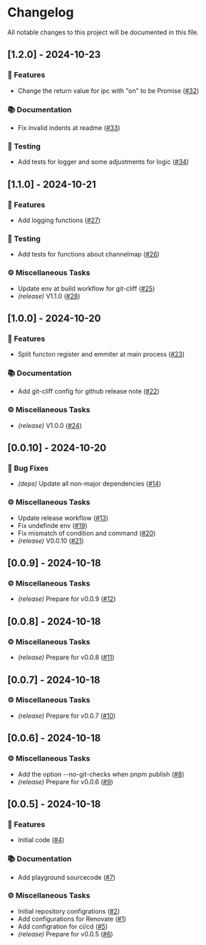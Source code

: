 # Changelog

All notable changes to this project will be documented in this file.

## [1.2.0] - 2024-10-23

### 🚀 Features

- Change the return value for ipc with "on" to be Promise ([#32](https://github.com/mato533/electron-typed-ipc-bridge/issues/32))

### 📚 Documentation

- Fix invalid indents at readme ([#33](https://github.com/mato533/electron-typed-ipc-bridge/issues/33))

### 🧪 Testing

- Add tests for logger and some adjustments for logic ([#34](https://github.com/mato533/electron-typed-ipc-bridge/issues/34))

## [1.1.0] - 2024-10-21

### 🚀 Features

- Add logging functions ([#27](https://github.com/mato533/electron-typed-ipc-bridge/issues/27))

### 🧪 Testing

- Add tests for functions about channelmap ([#26](https://github.com/mato533/electron-typed-ipc-bridge/issues/26))

### ⚙️ Miscellaneous Tasks

- Update env at build workflow for git-cliff ([#25](https://github.com/mato533/electron-typed-ipc-bridge/issues/25))
- _(release)_ V1.1.0 ([#28](https://github.com/mato533/electron-typed-ipc-bridge/issues/28))

## [1.0.0] - 2024-10-20

### 🚀 Features

- Split functon register and emmiter at main process ([#23](https://github.com/mato533/electron-typed-ipc-bridge/issues/23))

### 📚 Documentation

- Add git-cliff config for github release note ([#22](https://github.com/mato533/electron-typed-ipc-bridge/issues/22))

### ⚙️ Miscellaneous Tasks

- _(release)_ V1.0.0 ([#24](https://github.com/mato533/electron-typed-ipc-bridge/issues/24))

## [0.0.10] - 2024-10-20

### 🐛 Bug Fixes

- _(deps)_ Update all non-major dependencies ([#14](https://github.com/mato533/electron-typed-ipc-bridge/issues/14))

### ⚙️ Miscellaneous Tasks

- Update release workflow ([#13](https://github.com/mato533/electron-typed-ipc-bridge/issues/13))
- Fix undefinde env ([#19](https://github.com/mato533/electron-typed-ipc-bridge/issues/19))
- Fix mismatch of condition and command ([#20](https://github.com/mato533/electron-typed-ipc-bridge/issues/20))
- _(release)_ V0.0.10 ([#21](https://github.com/mato533/electron-typed-ipc-bridge/issues/21))

## [0.0.9] - 2024-10-18

### ⚙️ Miscellaneous Tasks

- _(release)_ Prepare for v0.0.9 ([#12](https://github.com/mato533/electron-typed-ipc-bridge/issues/12))

## [0.0.8] - 2024-10-18

### ⚙️ Miscellaneous Tasks

- _(release)_ Prepare for v0.0.8 ([#11](https://github.com/mato533/electron-typed-ipc-bridge/issues/11))

## [0.0.7] - 2024-10-18

### ⚙️ Miscellaneous Tasks

- _(release)_ Prepare for v0.0.7 ([#10](https://github.com/mato533/electron-typed-ipc-bridge/issues/10))

## [0.0.6] - 2024-10-18

### ⚙️ Miscellaneous Tasks

- Add the option --no-git-checks when pnpm publish ([#8](https://github.com/mato533/electron-typed-ipc-bridge/issues/8))
- _(release)_ Prepare for v0.0.6 ([#9](https://github.com/mato533/electron-typed-ipc-bridge/issues/9))

## [0.0.5] - 2024-10-18

### 🚀 Features

- Initial code ([#4](https://github.com/mato533/electron-typed-ipc-bridge/issues/4))

### 📚 Documentation

- Add playground sourcecode ([#7](https://github.com/mato533/electron-typed-ipc-bridge/issues/7))

### ⚙️ Miscellaneous Tasks

- Initial repository configrations ([#2](https://github.com/mato533/electron-typed-ipc-bridge/issues/2))
- Add configurations for Renovate ([#1](https://github.com/mato533/electron-typed-ipc-bridge/issues/1))
- Add configration for ci/cd ([#5](https://github.com/mato533/electron-typed-ipc-bridge/issues/5))
- _(release)_ Prepare for v0.0.5 ([#6](https://github.com/mato533/electron-typed-ipc-bridge/issues/6))
